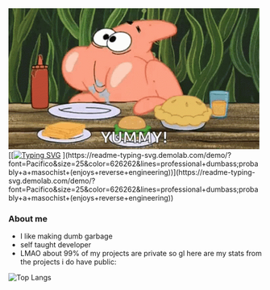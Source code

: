 <img src="banner.gif" alt="banner">
[[<a href="https://git.io/typing-svg"><img src="https://readme-typing-svg.demolab.com?font=Fira+Code&pause=1000&random=false&width=435&lines=fullstack+developer;AMAZING+reverse+engineer;elixir+enthusiast" alt="Typing SVG" /></a>
](https://readme-typing-svg.demolab.com/demo/?font=Pacifico&size=25&color=626262&lines=professional+dumbass;probably+a+masochist+(enjoys+reverse+engineering))](https://readme-typing-svg.demolab.com/demo/?font=Pacifico&size=25&color=626262&lines=professional+dumbass;probably+a+masochist+(enjoys+reverse+engineering))

### About me

- I like making dumb garbage
- self taught developer
- LMAO about 99% of my projects are private so gl here are my stats from the projects i do have public:
  
<img src="https://github-readme-stats.vercel.app/api/top-langs/?username=atticuston&theme=midnight-purple" alt="Top Langs">
